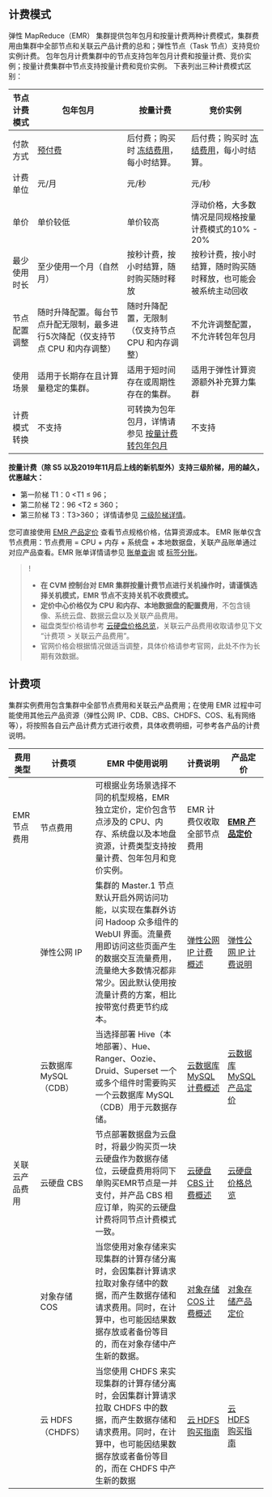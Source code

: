 ## 计费模式
弹性 MapReduce（EMR） 集群提供包年包月和按量计费两种计费模式，集群费用由集群中全部节点和关联云产品计费的总和；弹性节点（Task 节点）支持竞价实例计费。
包年包月计费集群中的节点支持包年包月计费和按量计费、竞价实例；按量计费集群中节点支持按量计费和竞价实例。
下表列出三种计费模式区别：
<table>
<thead>
<tr>
<th>节点计费模式</th>
<th>包年包月</th>
<th>按量计费</th>
<th>竞价实例</th>
</tr>
</thead>
<tbody><tr>
<td>付款方式</td>
<td><a href="https://cloud.tencent.com/document/product/555/9618">预付费</a></td>
<td>后付费；购买时 <a href="https://cloud.tencent.com/document/product/555/12039">冻结费用</a>，每小时结算。</td>
<td>后付费；购买时 <a href="https://cloud.tencent.com/document/product/555/12039">冻结费用</a>，每小时结算。</td>
</tr>
<tr>
<td>计费单位</td>
<td>元/月</td>
<td>元/秒</td>
<td>元/秒</td>
</tr>
<tr>
<td>单价</td>
<td>单价较低</td>
<td>单价较高</td>
<td>浮动价格，大多数情况是同规格按量计费模式的10% - 20%</td>
</tr>
<tr>
<td>最少使用时长</td>
<td>至少使用一个月（自然月）</td>
<td>按秒计费，按小时结算，随时购买随时释放</td>
<td>按秒计费，按小时结算，随时购买随时释放，也可能会被系统主动回收</td>
</tr>
<tr>
<td>节点配置调整</td>
<td>随时升降配置。每台节点升配无限制，最多进行5次降配（仅支持节点 CPU 和内存调整）</td>
<td>随时升降配置，无限制（仅支持节点 CPU 和内存调整）</td>
<td>不允许调整配置，不允许转包年包月</td>
</tr>
<tr>
<td>使用场景</td>
<td>适用于长期存在且计算量稳定的集群。</td>
<td>适用于短时间存在或周期性存在的集群。</td>
<td>适用于弹性计算资源额外补充算力集群</td>
</tr>
<tr>
<td>计费模式转换</td>
<td>不支持</td>
<td>可转换为包年包月，详情请参见 <a href="https://cloud.tencent.com/document/product/589/63396">按量计费转包年包月</a></td>
<td>不支持</td>
</tr>
</tbody></table>

**按量计费（除 S5 以及2019年11月后上线的新机型外）支持三级阶梯，用的越久，优惠越大：**
- 第一阶梯 T1：0 &lt;T1 ≤ 96；
- 第二阶梯 T2：96 &lt;T2 ≤ 360；
- 第三阶梯 T3：T3>360；
详情请参见  [三级阶梯详情](https://cloud.tencent.com/document/product/213/2176)。

您可直接使用 [EMR 产品定价](https://buy.cloud.tencent.com/price/emr) 查看节点规格价格，估算资源成本。
EMR 账单仅含节点费用：节点费用 = CPU + 内存 + 系统盘 + 本地数据盘，关联产品账单通过对应产品查看。EMR 账单详情请参见 [账单查询](https://cloud.tencent.com/document/product/589/76211) 或 [标签分账](https://cloud.tencent.com/document/product/589/76211)。
>! 
>- **在 CVM 控制台对 EMR 集群按量计费节点进行关机操作时，请谨慎选择关机模式，EMR 节点不支持关机不收费模式。**
>- **定价中心价格仅为 CPU 和内存、本地数据盘的配置费用**，不包含镜像、系统云盘、数据云盘以及关联产品费用。
>- 磁盘类型价格请参考 [云硬盘价格总览](https://cloud.tencent.com/document/product/362/2413)，关联云产品费用收取请参见下文 “计费项 > 关联云产品费用”。
>- 官网价格会根据情况做适当调整，具体价格请参考官网，此处不作为长期有效数据。

## 计费项
集群实例费用包含集群中全部节点费用和关联云产品费用；在使用 EMR 过程中可能使用其他云产品资源（弹性公网 IP、CDB、CBS、CHDFS、COS、私有网络等），将按照各自云产品计费方式进行收费，具体收费明细，可参考各产品的计费说明。
<table>
<thead>
<tr>
<th>费用类型</th>
<th>计费项</th>
<th>EMR 中使用说明</th>
<th>计费说明</th>
<th>产品定价</th>
</tr>
</thead>
<tbody><tr>
<td>EMR 节点费用</td>
<td>节点费用</td>
<td>可根据业务场景选择不同的机型规格，EMR 独立定价，定价包含节点涉及的 CPU、内存、系统盘以及本地盘资源，计费类型支持按量计费、包年包月和竞价实例。</td>
<td>EMR 计费仅收取全部节点费用</td>
<td><a href="https://buy.cloud.tencent.com/price/emr"><strong>EMR 产品定价</strong></a></td>
</tr>
<tr>
<td rowspan=5>关联云产品费用</td>
<td>弹性公网 IP</td>
<td>集群的 Master.1 节点默认开启外网访问功能，以实现在集群外访问 Hadoop 众多组件的 WebUI 界面。流量费用即访问这些页面产生的数据交互流量费用，流量绝大多数情况都非常少。因此默认使用按流量计费的方案，相比按带宽付费更节约成本。</td>
<td><a href="https://cloud.tencent.com/document/product/1199/41692">弹性公网 IP 计费概述</a></td>
<td><a href="https://cloud.tencent.com/document/product/213/17156">弹性公网 IP 计费说明</a></td>
</tr>
<tr>
<td>云数据库 MySQL（CDB）</td>
<td>当选择部署 Hive（本地部署）、Hue、Ranger、Oozie、Druid、Superset 一个或多个组件时需要购买一个云数据库 MySQL（CDB）用于元数据存储。</td>
<td><a href="https://cloud.tencent.com/document/product/236/18335">云数据库MySQL计费概述</a></td>
<td><a href="https://buy.cloud.tencent.com/price/cdb/overview?regionId=1&amp;zoneId=100006&amp;engineVersion=8.0&amp;cdbType=Z3&amp;memory=8000&amp;cpu=4&amp;volume=200&amp;goodsNum=1">云数据库 MySQL 产品定价</a></td>
</tr>
<tr>
<td>云硬盘 CBS</td>
<td>节点部署数据盘为云盘时，将最少购买页一块云硬盘作为数据存储位，云硬盘费用将同下单购买EMR节点是一并支付，并产品 CBS 相应订单，购买的云硬盘计费将同节点计费模式一致。</td>
<td><a href="https://cloud.tencent.com/document/product/362/32361">云硬盘 CBS 计费概述</a></td>
<td><a href="https://cloud.tencent.com/document/product/362/2413">云硬盘价格总览</a></td>
</tr>
<tr>
<td>对象存储 COS</td>
<td>当您使用对象存储来实现集群的计算存储分离时，会因集群计算请求拉取对象存储中的数据，而产生数据存储和请求费用。同时，在计算中，也可能因结果数据存放或者备份等目的，而在对象存储中产生新的数据。</td>
<td><a href="https://cloud.tencent.com/document/product/436/16871">对象存储 COS 计费概述</a></td>
<td><a href="https://buy.cloud.tencent.com/price/cos">对象存储产品定价</a></td>
</tr>
<tr>
<td>云 HDFS（CHDFS）</td>
<td>当您使用 CHDFS 来实现集群的计算存储分离时，会因集群计算请求拉取 CHDFS 中的数据，而产生数据存储和请求费用。同时，在计算中，也可能因结果数据存放或者备份等目的，而在 CHDFS 中产生新的数据</td>
<td><a href="https://cloud.tencent.com/document/product/1105/36359">云 HDFS 购买指南</a></td>
<td><a href="https://cloud.tencent.com/document/product/1105/36359">云 HDFS 购买指南</a></td>
</tr>
</tbody></table>
